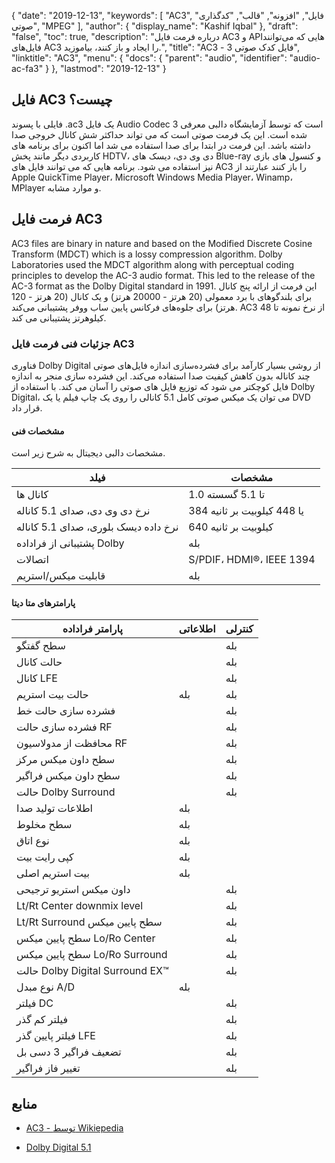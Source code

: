 {
  "date": "2019-12-13",
  "keywords": [
"AC3",
"فایل",
"افزونه",
"قالب",
"کدگذاری صوتی",
"MPEG"
],
  "author": {
    "display_name": "Kashif Iqbal"
},
  "draft": "false",
  "toc": true,
  "description": "درباره فرمت فایل AC3 و APIهایی که می‌توانند فایل‌های AC3 را ایجاد و باز کنند، بیاموزید.",
  "title": "AC3 - فایل کدک صوتی 3",
  "linktitle": "AC3",
  "menu": {
    "docs": {
      "parent": "audio",
      "identifier": "audio-ac-fa3"
}
},
  "lastmod": "2019-12-13"
}

## فایل AC3 چیست؟

فایلی با پسوند .ac3 یک فایل Audio Codec 3 است که توسط آزمایشگاه دالبی معرفی شده است. این یک فرمت صوتی است که می تواند حداکثر شش کانال خروجی صدا داشته باشد. این فرمت در ابتدا برای صدا استفاده می شد اما اکنون برای برنامه های کاربردی دیگر مانند پخش HDTV، دی وی دی، دیسک های Blue-ray و کنسول های بازی نیز استفاده می شود. برنامه هایی که می توانند فایل های AC3 را باز کنند عبارتند از Apple QuickTime Player، Microsoft Windows Media Player، Winamp، MPlayer و موارد مشابه.

## فرمت فایل AC3

AC3 files are binary in nature and based on the Modified Discrete Cosine Transform (MDCT) which is a lossy compression algorithm. Dolby Laboratories used the MDCT algorithm along with perceptual coding principles to develop the AC-3 audio format. This led to the release of the AC-3 format as the Dolby Digital standard in 1991. این فرمت از ارائه پنج کانال برای بلندگوهای با برد معمولی (20 هرتز - 20000 هرتز) و یک کانال (20 هرتز - 120 هرتز) برای جلوه‌های فرکانس پایین ساب ووفر پشتیبانی می‌کند. AC3 از نرخ نمونه تا 48 کیلوهرتز پشتیبانی می کند.

### جزئیات فنی فرمت فایل AC3

فناوری Dolby Digital از روشی بسیار کارآمد برای فشرده‌سازی اندازه فایل‌های صوتی چند کاناله بدون کاهش کیفیت صدا استفاده می‌کند. این فشرده سازی منجر به اندازه فایل کوچکتر می شود که توزیع فایل های صوتی را آسان می کند. با استفاده از Dolby Digital، می توان یک میکس صوتی کامل 5.1 کانالی را روی یک چاپ فیلم یا یک DVD قرار داد.

#### مشخصات فنی
مشخصات دالبی دیجیتال به شرح زیر است.

|فیلد|مشخصات|
---|---|
|کانال ها |1.0 تا 5.1 گسسته|
|نرخ دی وی دی، صدای 5.1 کاناله| 384 یا 448 کیلوبیت بر ثانیه|
|نرخ داده دیسک بلوری، صدای 5.1 کاناله|640 کیلوبیت بر ثانیه|
|پشتیبانی از فراداده Dolby | بله|
|اتصالات |S/PDIF، HDMI®، IEEE 1394|
|قابلیت میکس/استریم|بله|

#### پارامترهای متا دیتا

|پارامتر فراداده| اطلاعاتی|کنترلی|
---|---|---|
|سطح گفتگو| |بله|
|حالت کانال| | بله|
|کانال LFE| | بله|
|حالت بیت استریم| بله| بله|
|فشرده سازی حالت خط| | بله|
|فشرده سازی حالت RF| | بله|
|محافظت از مدولاسیون RF| | بله|
|سطح داون میکس مرکز| | بله|
|سطح داون میکس فراگیر| | بله|
|حالت Dolby Surround| |بله|
|اطلاعات تولید صدا| بله||
|سطح مخلوط| بله||
|نوع اتاق| بله||
|کپی رایت بیت| بله||
|بیت استریم اصلی| بله||
| داون میکس استریو ترجیحی| |بله|
|Lt/Rt Center downmix level||بله|
|Lt/Rt Surround سطح پایین میکس||بله|
| سطح پایین میکس Lo/Ro Center||بله|
| سطح پایین میکس Lo/Ro Surround||بله|
|حالت Dolby Digital Surround EX™||بله|
|نوع مبدل A/D|بله||
|فیلتر DC||بله|
|فیلتر کم گذر||بله|
|فیلتر پایین گذر LFE||بله|
|تضعیف فراگیر 3 دسی بل||بله|
|تغییر فاز فراگیر||بله|

## منابع

* [AC3 - توسط Wikiepedia](https://en.wikipedia.org/wiki/Dolby_Digital)

* [Dolby Digital 5.1](https://professional.dolby.com/tv/dolby-digital)


